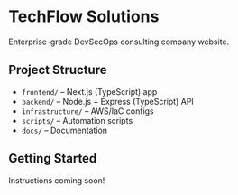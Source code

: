 # TechFlow Solutions

Enterprise-grade DevSecOps consulting company website.

## Project Structure

- `frontend/` – Next.js (TypeScript) app
- `backend/` – Node.js + Express (TypeScript) API
- `infrastructure/` – AWS/IaC configs
- `scripts/` – Automation scripts
- `docs/` – Documentation

## Getting Started

Instructions coming soon!